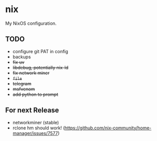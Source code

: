 # nix

My NixOS configuration.

## TODO
- configure git PAT in config
- backups
- ~~fix uv~~
- ~~libdebug, potentially nix-ld~~
- ~~fix network miner~~
- ~~`file`~~
- ~~telegram~~
- ~~msfvenom~~
- ~~add python to prompt~~


## For next Release
- networkminer (stable)
- rclone hm should work! (https://github.com/nix-community/home-manager/issues/7577)
